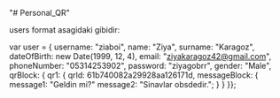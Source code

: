 "# Personal_QR"

users format asagidaki gibidir:

var user = { username: "ziaboi",
name: "Ziya",
surname: "Karagoz",
dateOfBirth: new Date(1999, 12, 4),
email: "ziyakaragoz42@gmail.com",
phoneNumber: "05314253902",
password: "ziyagobrr",
gender: "Male",
qrBlock: {
qr1: {
qrId: 61b740082a29928aa126171d,
messageBlock: {
message1: "Geldin mi?"
message2: "Sinavlar obsdedir.";
}
}
}};
